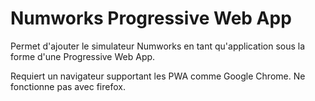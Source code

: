 # Numworks Progressive Web App

Permet d'ajouter le simulateur Numworks en tant qu'application sous la forme d'une Progressive Web App.

Requiert un navigateur supportant les PWA comme Google Chrome. Ne fonctionne pas avec firefox.

